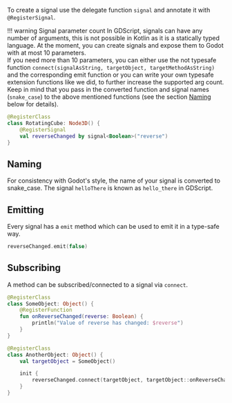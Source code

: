 To create a signal use the delegate function `signal` and annotate it with `@RegisterSignal`.

!!! warning Signal parameter count
    In GDScript, signals can have any number of arguments, this is not possible in Kotlin as it is a statically typed language. At the moment, you can create signals and expose them to Godot with at most 10 parameters.  
    If you need more than 10 parameters, you can either use the not typesafe function `connect(signalAsString, targetObject, targetMethodAsString)` and the corresponding emit function or you can write your own typesafe extension functions like we did, to further increase the supported arg count. Keep in mind that you pass in the converted function and signal names (`snake_case`) to the above mentioned functions (see the section [Naming](#naming) below for details).


```kotlin
@RegisterClass
class RotatingCube: Node3D() {
    @RegisterSignal
    val reverseChanged by signal<Boolean>("reverse")
}
```

## Naming

For consistency with Godot's style, the name of your signal is converted to snake_case.
The signal `helloThere` is known as `hello_there` in GDScript.

## Emitting

Every signal has a `emit` method which can be used to emit it in a type-safe way.

```kotlin
reverseChanged.emit(false)
```

## Subscribing

A method can be subscribed/connected to a signal via `connect`.

```kt
@RegisterClass
class SomeObject: Object() {
    @RegisterFunction
    fun onReverseChanged(reverse: Boolean) {
        println("Value of reverse has changed: $reverse")
    }
}

@RegisterClass
class AnotherObject: Object() {
    val targetObject = SomeObject()

    init {
        reverseChanged.connect(targetObject, targetObject::onReverseChanged)
    }
}
```
